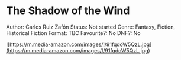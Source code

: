 # The Shadow of the Wind

Author: Carlos Ruiz Zafón
Status: Not started
Genre: Fantasy, Fiction, Historical Fiction
Format: TBC
Favourite?: No
DNF?: No

![https://m.media-amazon.com/images/I/91fqdoW5QzL.jpg](https://m.media-amazon.com/images/I/91fqdoW5QzL.jpg)